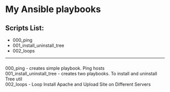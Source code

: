 # My Ansible playbooks
## Scripts List:
* 000_ping
* 001_install_uninstall_tree
* 002_loops

***

### 
000_ping - creates simple playbook. Ping hosts <br>
001_install_uninstall_tree - creates two playbooks. To install and uninstall Tree util <br>
002_loops - Loop Install Apache and Upload Site on Different Servers
